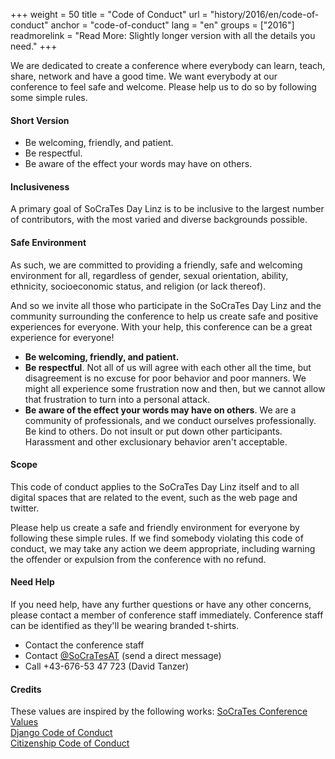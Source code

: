 +++
weight = 50
title = "Code of Conduct"
url = "history/2016/en/code-of-conduct"
anchor = "code-of-conduct"
lang = "en"
groups = ["2016"]
readmorelink = "Read More: Slightly longer version with all the details you need."
+++

We are dedicated to create a conference where everybody can learn, teach, share, network and have a 
good time. We want everybody at our conference to feel safe and welcome. Please help us to do so by 
following some simple rules.

#### Short Version

* Be welcoming, friendly, and patient.
* Be respectful.
* Be aware of the effect your words may have on others.

<!--more-->
#### Inclusiveness
A primary goal of SoCraTes Day Linz is to be inclusive to the largest number of contributors, with the most 
varied and diverse backgrounds possible.

#### Safe Environment
As such, we are committed to providing a friendly, safe and welcoming environment for all, regardless of gender, 
sexual orientation, ability, ethnicity, socioeconomic status, and religion (or lack thereof).

And so we invite all those who participate in the SoCraTes Day Linz and the community surrounding the conference 
to help us create safe and positive experiences for everyone. With your help, this conference can be a great
experience for everyone!

* **Be welcoming, friendly, and patient.**
* **Be respectful**. Not all of us will agree with each other all the time, but disagreement is no excuse for poor behavior and poor manners. We might all experience some frustration now and then, but we cannot allow that frustration to turn into a personal attack.
* **Be aware of the effect your words may have on others**. We are a community of professionals, and we conduct ourselves professionally. Be kind to others. Do not insult or put down other participants. Harassment and other exclusionary behavior aren't acceptable.

#### Scope
This code of conduct applies to the SoCraTes Day Linz itself and to all digital spaces that are related to the event, such as the web page and twitter.

Please help us create a safe and friendly environment for everyone by following these simple rules. If we find somebody violating this code of conduct, we may take any action we deem
appropriate, including warning the offender or expulsion from the conference with no refund.

#### Need Help

If you need help, have any further questions or have any other concerns, please contact a member of conference staff immediately. Conference staff
can be identified as they'll be wearing branded t-shirts.

* Contact the conference staff
* Contact <a href="https://twitter.com/SoCraTesAT">@SoCraTesAT</a> (send a direct message)
* Call +43-676-53 47 723 (David Tanzer) 

#### Credits
These values are inspired by the following works: 
<a href="https://www.socrates-conference.de/values.html">SoCraTes Conference Values</a>  
<a href="https://www.djangoproject.com/conduct/">Django Code of Conduct</a>  
<a href="http://citizencodeofconduct.org/">Citizenship Code of Conduct</a>
